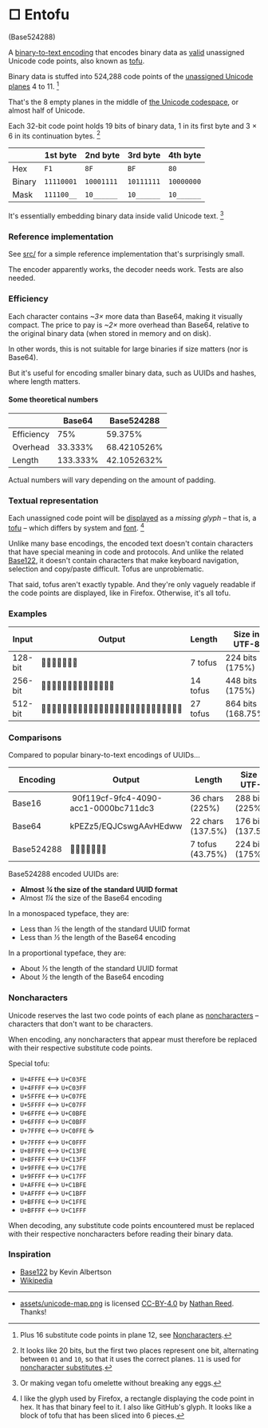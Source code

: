 # □ Entofu

(Base524288)

A [binary-to-text encoding](https://en.wikipedia.org/wiki/Binary-to-text_encoding) that encodes binary data as [valid](https://www.unicode.org/faq/basic_q.html#12) unassigned Unicode code points, also known as [tofu](https://en.wiktionary.org/wiki/tofu#English:_undisplayable_character).

Binary data is stuffed into 524,288 code points of the [unassigned Unicode planes](https://en.wikipedia.org/wiki/Plane_(Unicode)#Unassigned_planes) 4 to 11. [^1]

That's the 8 empty planes in the middle of [the Unicode codespace](/assets/unicode-map.png), or almost half of Unicode.

Each 32-bit code point holds 19 bits of binary data, 1 in its first byte and 3 × 6 in its continuation bytes. [^2]

|        | 1st byte   | 2nd byte   | 3rd byte   | 4th byte   |
| ------ | ---------- | ---------- | ---------- | ---------- |
| Hex    | `F1`       | `8F`       | `BF`       | `80`       |
| Binary | `11110001` | `10001111` | `10111111` | `10000000` |
| Mask   | `111100__` | `10______` | `10______` | `10______` |

It's essentially embedding binary data inside valid Unicode text. [^3]


### Reference implementation

See [src/](./src/index.ts) for a simple reference implementation that's surprisingly small.

The encoder apparently works, the decoder needs work. Tests are also needed.


### Efficiency

Each character contains _~3×_ more data than Base64, making it visually compact. The price to pay is _~2×_ more overhead than Base64, relative to the original binary data (when stored in memory and on disk).

In other words, this is not suitable for large binaries if size matters (nor is Base64).

But it's useful for encoding smaller binary data, such as UUIDs and hashes, where length matters.

#### Some theoretical numbers

|            | Base64   | Base524288  |
| ---------- | -------- | ----------- |
| Efficiency | 75%      | 59.375%     |
| Overhead   | 33.333%  | 68.4210526% |
| Length     | 133.333% | 42.1052632% |

Actual numbers will vary depending on the amount of padding.


### Textual representation

Each unassigned code point will be [displayed](https://www.unicode.org/faq/unsup_char.html) as a _missing glyph_ – that is, a [tofu](https://en.wiktionary.org/wiki/tofu#English:_undisplayable_character) – which differs by system and [font](https://learn.microsoft.com/en-us/typography/opentype/spec/recom#glyph-0-the-notdef-glyph). [^4]

Unlike many base encodings, the encoded text doesn't contain characters that have special meaning in code and protocols. And unlike the related [Base122](#inspiration), it doesn't contain characters that make keyboard navigation, selection and copy/paste difficult. Tofus are unproblematic.

That said, tofus aren't exactly typable. And they're only vaguely readable if the code points are displayed, like in Firefox. Otherwise, it's all tofu.

### Examples

| Input   | Output                      | Length   | Size in UTF-8      |
| ------- | --------------------------- | -------- | ------------------ |
| 128-bit | 򂓧򒳫񴮕񯐨򼶘񅼍򈦠                     | 7 tofus  | 224 bits (175%)    |
| 256-bit | 򏘲񭯸򡋒񅉚񈭼򛬚񛊌򡡴񛕱򥕩򯿖򞞨񂔜򰠀              | 14 tofus | 448 bits (175%)    |
| 512-bit | 򱞂򶭼񰈶򫺬򞗅򧤝򵿕򊓱񎳱񭾡񁿄򮚗񳶂򞥵񰈣񼸇򱟆򐗑񍰒򠂸򵣬񆢱񙂙񇍁񙧠񥬷񫛞 | 27 tofus | 864 bits (168.75%) |


### Comparisons

Compared to popular binary-to-text encodings of UUIDs…

| Encoding     | Output                               | Length            | Size in UTF-8     |
| ------------ | ------------------------------------ | ----------------- | ----------------- |
| Base16       | 90f119cf-9fc4-4090-acc1-0000bc711dc3 | 36 chars (225%)   | 288 bits (225%)   |
| Base64       | kPEZz5/EQJCswgAAvHEdww               | 22 chars (137.5%) | 176 bits (137.5%) |
| Base524288   | 򩦠򄢧򮨲񞌶񒧼񳓜񶄠                              | 7 tofus (43.75%)  | 224 bits (175%)   |

Base524288 encoded UUIDs are:
- **Almost _¾_ the size of the standard UUID format**
- Almost _1¼_ the size of the Base64 encoding

In a monospaced typeface, they are:
- Less than _⅕_ the length of the standard UUID format
- Less than _⅓_ the length of the Base64 encoding

In a proportional typeface, they are:
- About _⅓_ the length of the standard UUID format
- About _½_ the length of the Base64 encoding


### Noncharacters

Unicode reserves the last two code points of each plane as [noncharacters](https://www.unicode.org/faq/private_use.html#noncharacters) – characters that don't want to be characters.

When encoding, any noncharacters that appear must therefore be replaced with their respective substitute code points.

Special tofu:
- `U+4FFFE` ⟷ `U+C03FE`
- `U+4FFFF` ⟷ `U+C03FF`
- `U+5FFFE` ⟷ `U+C07FE`
- `U+5FFFF` ⟷ `U+C07FF`
- `U+6FFFE` ⟷ `U+C0BFE`
- `U+6FFFF` ⟷ `U+C0BFF`
- `U+7FFFE` ⟷ `U+C0FFE` ☕️
- `U+7FFFF` ⟷ `U+C0FFF`
- `U+8FFFE` ⟷ `U+C13FE`
- `U+8FFFF` ⟷ `U+C13FF`
- `U+9FFFE` ⟷ `U+C17FE`
- `U+9FFFF` ⟷ `U+C17FF`
- `U+AFFFE` ⟷ `U+C1BFE`
- `U+AFFFF` ⟷ `U+C1BFF`
- `U+BFFFE` ⟷ `U+C1FFE`
- `U+BFFFF` ⟷ `U+C1FFF`

When decoding, any substitute code points encountered must be replaced with their respective noncharacters before reading their binary data.


### Inspiration

- [Base122](https://blog.kevinalbs.com/base122) by Kevin Albertson
- [Wikipedia](https://en.wikipedia.org/wiki/Base64#Applications_not_compatible_with_RFC_4648_Base64)

---

- [assets/unicode-map.png](/assets/unicode-map.png) is licensed [CC-BY-4.0](https://creativecommons.org/licenses/by/4.0/) by [Nathan Reed](https://www.reedbeta.com/blog/programmers-intro-to-unicode/). Thanks!


[^1]: Plus 16 substitute code points in plane 12, see [Noncharacters](#noncharacters).
[^2]: It looks like 20 bits, but the first two places represent one bit, alternating between `01` and `10`, so that it uses the correct planes. `11` is used for [noncharacter substitutes](#noncharacters).
[^3]: Or making vegan tofu omelette without breaking any eggs.
[^4]: I like the glyph used by Firefox, a rectangle displaying the code point in hex. It has that binary feel to it. I also like GitHub's glyph. It looks like a block of tofu that has been sliced into 6 pieces.
